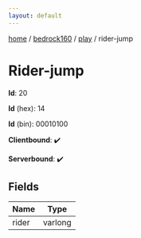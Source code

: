 ```yaml
---
layout: default
---
```


[home](/)  /  [bedrock160](/protocol/bedrock160)  /  [play](/protocol/bedrock160/play)  /  rider-jump

# Rider-jump

**Id**: 20

**Id** (hex): 14

**Id** (bin): 00010100

**Clientbound**: ✔️

**Serverbound**: ✔️

## Fields

Name | Type
---|---
rider | varlong

